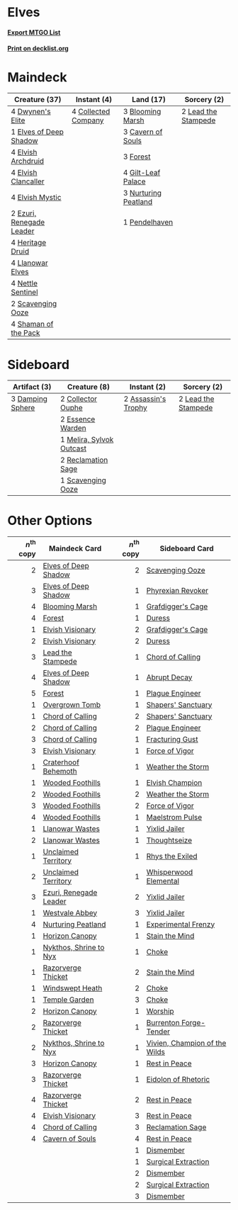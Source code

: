 # Elves

#### [Export MTGO List](../collection/Elves/Elves.txt)
#### [Print on decklist.org](http://decklist.org/?deckmain=3%09Blooming%20Marsh%0A3%09Cavern%20of%20Souls%0A4%09Collected%20Company%0A4%09Dwynen's%20Elite%0A1%09Elves%20of%20Deep%20Shadow%0A4%09Elvish%20Archdruid%0A4%09Elvish%20Clancaller%0A4%09Elvish%20Mystic%0A2%09Ezuri,%20Renegade%20Leader%0A3%09Forest%0A4%09Gilt-Leaf%20Palace%0A4%09Heritage%20Druid%0A2%09Lead%20the%20Stampede%0A4%09Llanowar%20Elves%0A4%09Nettle%20Sentinel%0A3%09Nurturing%20Peatland%0A1%09Pendelhaven%0A2%09Scavenging%20Ooze%0A4%09Shaman%20of%20the%20Pack&deckside=2%09Assassin's%20Trophy%0A2%09Collector%20Ouphe%0A3%09Damping%20Sphere%0A2%09Essence%20Warden%0A2%09Lead%20the%20Stampede%0A1%09Melira,%20Sylvok%20Outcast%0A2%09Reclamation%20Sage%0A1%09Scavenging%20Ooze)
# Maindeck

|                                           Creature (37)                                           |                                         Instant (4)                                          |                                           Land (17)                                           |                                         Sorcery (2)                                          |
|---------------------------------------------------------------------------------------------------|----------------------------------------------------------------------------------------------|-----------------------------------------------------------------------------------------------|----------------------------------------------------------------------------------------------|
|4 [Dwynen's Elite](http://gatherer.wizards.com/Pages/Card/Details.aspx?multiverseid=442739)        |4 [Collected Company](http://gatherer.wizards.com/Pages/Card/Details.aspx?multiverseid=394519)|3 [Blooming Marsh](http://gatherer.wizards.com/Pages/Card/Details.aspx?multiverseid=417816)    |2 [Lead the Stampede](http://gatherer.wizards.com/Pages/Card/Details.aspx?multiverseid=382295)|
|1 [Elves of Deep Shadow](http://gatherer.wizards.com/Pages/Card/Details.aspx?multiverseid=292942)  |                                                                                              |3 [Cavern of Souls](http://gatherer.wizards.com/Pages/Card/Details.aspx?multiverseid=278058)   |                                                                                              |
|4 [Elvish Archdruid](http://gatherer.wizards.com/Pages/Card/Details.aspx?multiverseid=389498)      |                                                                                              |3 [Forest](http://gatherer.wizards.com/Pages/Card/Details.aspx?multiverseid=439860)            |                                                                                              |
|4 [Elvish Clancaller](http://gatherer.wizards.com/Pages/Card/Details.aspx?multiverseid=447315)     |                                                                                              |4 [Gilt-Leaf Palace](http://gatherer.wizards.com/Pages/Card/Details.aspx?multiverseid=153455)  |                                                                                              |
|4 [Elvish Mystic](http://gatherer.wizards.com/Pages/Card/Details.aspx?multiverseid=389499)         |                                                                                              |3 [Nurturing Peatland](http://gatherer.wizards.com/Pages/Card/Details.aspx?multiverseid=464192)|                                                                                              |
|2 [Ezuri, Renegade Leader](http://gatherer.wizards.com/Pages/Card/Details.aspx?multiverseid=389511)|                                                                                              |1 [Pendelhaven](http://gatherer.wizards.com/Pages/Card/Details.aspx?multiverseid=442233)       |                                                                                              |
|4 [Heritage Druid](http://gatherer.wizards.com/Pages/Card/Details.aspx?multiverseid=413713)        |                                                                                              |                                                                                               |                                                                                              |
|4 [Llanowar Elves](http://gatherer.wizards.com/Pages/Card/Details.aspx?multiverseid=129626)        |                                                                                              |                                                                                               |                                                                                              |
|4 [Nettle Sentinel](http://gatherer.wizards.com/Pages/Card/Details.aspx?multiverseid=442171)       |                                                                                              |                                                                                               |                                                                                              |
|2 [Scavenging Ooze](http://gatherer.wizards.com/Pages/Card/Details.aspx?multiverseid=420783)       |                                                                                              |                                                                                               |                                                                                              |
|4 [Shaman of the Pack](http://gatherer.wizards.com/Pages/Card/Details.aspx?multiverseid=413747)    |                                                                                              |                                                                                               |                                                                                              |


# Sideboard

|                                       Artifact (3)                                        |                                           Creature (8)                                            |                                         Instant (2)                                          |                                         Sorcery (2)                                          |
|-------------------------------------------------------------------------------------------|---------------------------------------------------------------------------------------------------|----------------------------------------------------------------------------------------------|----------------------------------------------------------------------------------------------|
|3 [Damping Sphere](http://gatherer.wizards.com/Pages/Card/Details.aspx?multiverseid=443101)|2 [Collector Ouphe](http://gatherer.wizards.com/Pages/Card/Details.aspx?multiverseid=464107)       |2 [Assassin's Trophy](http://gatherer.wizards.com/Pages/Card/Details.aspx?multiverseid=452902)|2 [Lead the Stampede](http://gatherer.wizards.com/Pages/Card/Details.aspx?multiverseid=382295)|
|                                                                                           |2 [Essence Warden](http://gatherer.wizards.com/Pages/Card/Details.aspx?multiverseid=389505)        |                                                                                              |                                                                                              |
|                                                                                           |1 [Melira, Sylvok Outcast](http://gatherer.wizards.com/Pages/Card/Details.aspx?multiverseid=194274)|                                                                                              |                                                                                              |
|                                                                                           |2 [Reclamation Sage](http://gatherer.wizards.com/Pages/Card/Details.aspx?multiverseid=389651)      |                                                                                              |                                                                                              |
|                                                                                           |1 [Scavenging Ooze](http://gatherer.wizards.com/Pages/Card/Details.aspx?multiverseid=420783)       |                                                                                              |                                                                                              |


# Other Options

|*n*<sup>th</sup> copy|                                          Maindeck Card                                          |*n*<sup>th</sup> copy|                                             Sideboard Card                                             |
|--------------------:|-------------------------------------------------------------------------------------------------|--------------------:|--------------------------------------------------------------------------------------------------------|
|                    2|[Elves of Deep Shadow](http://gatherer.wizards.com/Pages/Card/Details.aspx?multiverseid=292942)  |                    2|[Scavenging Ooze](http://gatherer.wizards.com/Pages/Card/Details.aspx?multiverseid=420783)              |
|                    3|[Elves of Deep Shadow](http://gatherer.wizards.com/Pages/Card/Details.aspx?multiverseid=292942)  |                    1|[Phyrexian Revoker](http://gatherer.wizards.com/Pages/Card/Details.aspx?multiverseid=383343)            |
|                    4|[Blooming Marsh](http://gatherer.wizards.com/Pages/Card/Details.aspx?multiverseid=417816)        |                    1|[Grafdigger's Cage](http://gatherer.wizards.com/Pages/Card/Details.aspx?multiverseid=278452)            |
|                    4|[Forest](http://gatherer.wizards.com/Pages/Card/Details.aspx?multiverseid=439860)                |                    1|[Duress](http://gatherer.wizards.com/Pages/Card/Details.aspx?multiverseid=14557)                        |
|                    1|[Elvish Visionary](http://gatherer.wizards.com/Pages/Card/Details.aspx?multiverseid=175124)      |                    2|[Grafdigger's Cage](http://gatherer.wizards.com/Pages/Card/Details.aspx?multiverseid=278452)            |
|                    2|[Elvish Visionary](http://gatherer.wizards.com/Pages/Card/Details.aspx?multiverseid=175124)      |                    2|[Duress](http://gatherer.wizards.com/Pages/Card/Details.aspx?multiverseid=14557)                        |
|                    3|[Lead the Stampede](http://gatherer.wizards.com/Pages/Card/Details.aspx?multiverseid=382295)     |                    1|[Chord of Calling](http://gatherer.wizards.com/Pages/Card/Details.aspx?multiverseid=383209)             |
|                    4|[Elves of Deep Shadow](http://gatherer.wizards.com/Pages/Card/Details.aspx?multiverseid=292942)  |                    1|[Abrupt Decay](http://gatherer.wizards.com/Pages/Card/Details.aspx?multiverseid=456061)                 |
|                    5|[Forest](http://gatherer.wizards.com/Pages/Card/Details.aspx?multiverseid=439860)                |                    1|[Plague Engineer](http://gatherer.wizards.com/Pages/Card/Details.aspx?multiverseid=464049)              |
|                    1|[Overgrown Tomb](http://gatherer.wizards.com/Pages/Card/Details.aspx?multiverseid=405103)        |                    1|[Shapers' Sanctuary](http://gatherer.wizards.com/Pages/Card/Details.aspx?multiverseid=435362)           |
|                    1|[Chord of Calling](http://gatherer.wizards.com/Pages/Card/Details.aspx?multiverseid=383209)      |                    2|[Shapers' Sanctuary](http://gatherer.wizards.com/Pages/Card/Details.aspx?multiverseid=435362)           |
|                    2|[Chord of Calling](http://gatherer.wizards.com/Pages/Card/Details.aspx?multiverseid=383209)      |                    2|[Plague Engineer](http://gatherer.wizards.com/Pages/Card/Details.aspx?multiverseid=464049)              |
|                    3|[Chord of Calling](http://gatherer.wizards.com/Pages/Card/Details.aspx?multiverseid=383209)      |                    1|[Fracturing Gust](http://gatherer.wizards.com/Pages/Card/Details.aspx?multiverseid=146759)              |
|                    3|[Elvish Visionary](http://gatherer.wizards.com/Pages/Card/Details.aspx?multiverseid=175124)      |                    1|[Force of Vigor](http://gatherer.wizards.com/Pages/Card/Details.aspx?multiverseid=464113)               |
|                    1|[Craterhoof Behemoth](http://gatherer.wizards.com/Pages/Card/Details.aspx?multiverseid=240027)   |                    1|[Weather the Storm](http://gatherer.wizards.com/Pages/Card/Details.aspx?multiverseid=464140)            |
|                    1|[Wooded Foothills](http://gatherer.wizards.com/Pages/Card/Details.aspx?multiverseid=405116)      |                    1|[Elvish Champion](http://gatherer.wizards.com/Pages/Card/Details.aspx?multiverseid=129534)              |
|                    2|[Wooded Foothills](http://gatherer.wizards.com/Pages/Card/Details.aspx?multiverseid=405116)      |                    2|[Weather the Storm](http://gatherer.wizards.com/Pages/Card/Details.aspx?multiverseid=464140)            |
|                    3|[Wooded Foothills](http://gatherer.wizards.com/Pages/Card/Details.aspx?multiverseid=405116)      |                    2|[Force of Vigor](http://gatherer.wizards.com/Pages/Card/Details.aspx?multiverseid=464113)               |
|                    4|[Wooded Foothills](http://gatherer.wizards.com/Pages/Card/Details.aspx?multiverseid=405116)      |                    1|[Maelstrom Pulse](http://gatherer.wizards.com/Pages/Card/Details.aspx?multiverseid=180613)              |
|                    1|[Llanowar Wastes](http://gatherer.wizards.com/Pages/Card/Details.aspx?multiverseid=129627)       |                    1|[Yixlid Jailer](http://gatherer.wizards.com/Pages/Card/Details.aspx?multiverseid=130702)                |
|                    2|[Llanowar Wastes](http://gatherer.wizards.com/Pages/Card/Details.aspx?multiverseid=129627)       |                    1|[Thoughtseize](http://gatherer.wizards.com/Pages/Card/Details.aspx?multiverseid=438676)                 |
|                    1|[Unclaimed Territory](http://gatherer.wizards.com/Pages/Card/Details.aspx?multiverseid=435419)   |                    1|[Rhys the Exiled](http://gatherer.wizards.com/Pages/Card/Details.aspx?multiverseid=152643)              |
|                    2|[Unclaimed Territory](http://gatherer.wizards.com/Pages/Card/Details.aspx?multiverseid=435419)   |                    1|[Whisperwood Elemental](http://gatherer.wizards.com/Pages/Card/Details.aspx?multiverseid=391958)        |
|                    3|[Ezuri, Renegade Leader](http://gatherer.wizards.com/Pages/Card/Details.aspx?multiverseid=389511)|                    2|[Yixlid Jailer](http://gatherer.wizards.com/Pages/Card/Details.aspx?multiverseid=130702)                |
|                    1|[Westvale Abbey](http://gatherer.wizards.com/Pages/Card/Details.aspx?multiverseid=410049)        |                    3|[Yixlid Jailer](http://gatherer.wizards.com/Pages/Card/Details.aspx?multiverseid=130702)                |
|                    4|[Nurturing Peatland](http://gatherer.wizards.com/Pages/Card/Details.aspx?multiverseid=464192)    |                    1|[Experimental Frenzy](http://gatherer.wizards.com/Pages/Card/Details.aspx?multiverseid=452849)          |
|                    1|[Horizon Canopy](http://gatherer.wizards.com/Pages/Card/Details.aspx?multiverseid=409571)        |                    1|[Stain the Mind](http://gatherer.wizards.com/Pages/Card/Details.aspx?multiverseid=383402)               |
|                    1|[Nykthos, Shrine to Nyx](http://gatherer.wizards.com/Pages/Card/Details.aspx?multiverseid=373713)|                    1|[Choke](http://gatherer.wizards.com/Pages/Card/Details.aspx?multiverseid=45431)                         |
|                    1|[Razorverge Thicket](http://gatherer.wizards.com/Pages/Card/Details.aspx?multiverseid=209407)    |                    2|[Stain the Mind](http://gatherer.wizards.com/Pages/Card/Details.aspx?multiverseid=383402)               |
|                    1|[Windswept Heath](http://gatherer.wizards.com/Pages/Card/Details.aspx?multiverseid=405115)       |                    2|[Choke](http://gatherer.wizards.com/Pages/Card/Details.aspx?multiverseid=45431)                         |
|                    1|[Temple Garden](http://gatherer.wizards.com/Pages/Card/Details.aspx?multiverseid=405112)         |                    3|[Choke](http://gatherer.wizards.com/Pages/Card/Details.aspx?multiverseid=45431)                         |
|                    2|[Horizon Canopy](http://gatherer.wizards.com/Pages/Card/Details.aspx?multiverseid=409571)        |                    1|[Worship](http://gatherer.wizards.com/Pages/Card/Details.aspx?multiverseid=25553)                       |
|                    2|[Razorverge Thicket](http://gatherer.wizards.com/Pages/Card/Details.aspx?multiverseid=209407)    |                    1|[Burrenton Forge-Tender](http://gatherer.wizards.com/Pages/Card/Details.aspx?multiverseid=438580)       |
|                    2|[Nykthos, Shrine to Nyx](http://gatherer.wizards.com/Pages/Card/Details.aspx?multiverseid=373713)|                    1|[Vivien, Champion of the Wilds](http://gatherer.wizards.com/Pages/Card/Details.aspx?multiverseid=461107)|
|                    3|[Horizon Canopy](http://gatherer.wizards.com/Pages/Card/Details.aspx?multiverseid=409571)        |                    1|[Rest in Peace](http://gatherer.wizards.com/Pages/Card/Details.aspx?multiverseid=442021)                |
|                    3|[Razorverge Thicket](http://gatherer.wizards.com/Pages/Card/Details.aspx?multiverseid=209407)    |                    1|[Eidolon of Rhetoric](http://gatherer.wizards.com/Pages/Card/Details.aspx?multiverseid=380409)          |
|                    4|[Razorverge Thicket](http://gatherer.wizards.com/Pages/Card/Details.aspx?multiverseid=209407)    |                    2|[Rest in Peace](http://gatherer.wizards.com/Pages/Card/Details.aspx?multiverseid=442021)                |
|                    4|[Elvish Visionary](http://gatherer.wizards.com/Pages/Card/Details.aspx?multiverseid=175124)      |                    3|[Rest in Peace](http://gatherer.wizards.com/Pages/Card/Details.aspx?multiverseid=442021)                |
|                    4|[Chord of Calling](http://gatherer.wizards.com/Pages/Card/Details.aspx?multiverseid=383209)      |                    3|[Reclamation Sage](http://gatherer.wizards.com/Pages/Card/Details.aspx?multiverseid=389651)             |
|                    4|[Cavern of Souls](http://gatherer.wizards.com/Pages/Card/Details.aspx?multiverseid=278058)       |                    4|[Rest in Peace](http://gatherer.wizards.com/Pages/Card/Details.aspx?multiverseid=442021)                |
|                     |                                                                                                 |                    1|[Dismember](http://gatherer.wizards.com/Pages/Card/Details.aspx?multiverseid=382182)                    |
|                     |                                                                                                 |                    1|[Surgical Extraction](http://gatherer.wizards.com/Pages/Card/Details.aspx?multiverseid=397706)          |
|                     |                                                                                                 |                    2|[Dismember](http://gatherer.wizards.com/Pages/Card/Details.aspx?multiverseid=382182)                    |
|                     |                                                                                                 |                    2|[Surgical Extraction](http://gatherer.wizards.com/Pages/Card/Details.aspx?multiverseid=397706)          |
|                     |                                                                                                 |                    3|[Dismember](http://gatherer.wizards.com/Pages/Card/Details.aspx?multiverseid=382182)                    |

